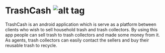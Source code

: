 # TrashCash    ![alt tag](https://api.bintray.com/packages/prihannimsara/KokisRepository/kokis/images/download.svg)
TrashCash is an android application which is serve as a platform between clients who wish to sell household trash and trash collectors. By using this app people can sell trash to trash collectors and made some money from it. As agents, trash collectors can easily contact the sellers and buy their reusable trash to recycle.

#
